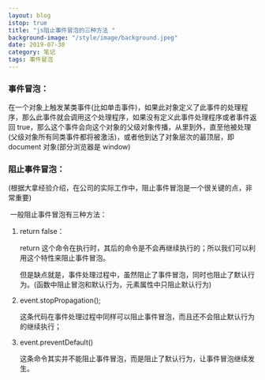```yaml
---
layout: blog
istop: true
title: "js阻止事件冒泡的三种方法 "
background-image: "/style/image/background.jpeg"
date: 2019-07-30
category: 笔记
tags: 事件冒泡
---
```


### 事件冒泡：

​ 在一个对象上触发某类事件(比如单击事件)，如果此对象定义了此事件的处理程序，那么此事件就会调用这个处理程序，如果没有定义此事件处理程序或者事件返回 true，那么这个事件会向这个对象的父级对象传播，从里到外，直至他被处理(父级对象所有同类事件都将被激活)，或者他到达了对象层次的最顶层，即 document 对象(部分浏览器是 window)

### 阻止事件冒泡：

​ (根据大拿经验介绍，在公司的实际工作中，阻止事件冒泡是一个很关键的点，非常重要)

​ 一般阻止事件冒泡有三种方法：

1. return false：

   return 这个命令在执行时，其后的命令是不会再继续执行的；所以我们可以利用这个特性来阻止事件冒泡。

   但是缺点就是，事件处理过程中，虽然阻止了事件冒泡，同时也阻止了默认行为。(函数中阻止冒泡和默认行为，元素属性中只阻止默认行为)

2. event.stopPropagation();

   这条代码在事件处理过程中同样可以阻止事件冒泡，而且还不会阻止默认行为的继续执行；

3. event.preventDefault()

   这条命令其实并不能阻止事件冒泡，而是阻止了默认行为，让事件冒泡继续发生。
